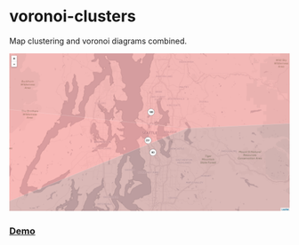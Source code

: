 # voronoi-clusters
Map clustering and voronoi diagrams combined.

![Preview](preview.png)

### [Demo](https://cdn.rawgit.com/huttj/voronoi-clusters/3843b84c75ad1ad0e22328a65efdd8f6faa18afb/index.html)
